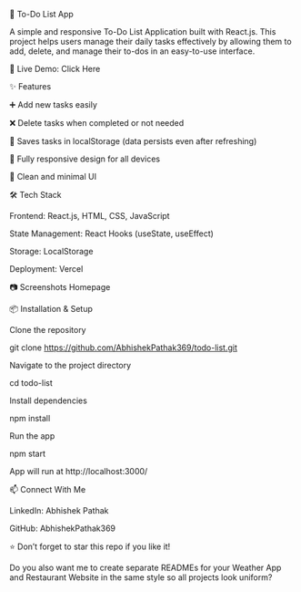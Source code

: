 📝 To-Do List App

A simple and responsive To-Do List Application built with React.js. This project helps users manage their daily tasks effectively by allowing them to add, delete, and manage their to-dos in an easy-to-use interface.

🚀 Live Demo: Click Here

✨ Features

➕ Add new tasks easily

❌ Delete tasks when completed or not needed

💾 Saves tasks in localStorage (data persists even after refreshing)

📱 Fully responsive design for all devices

🎨 Clean and minimal UI

🛠️ Tech Stack

Frontend: React.js, HTML, CSS, JavaScript

State Management: React Hooks (useState, useEffect)

Storage: LocalStorage

Deployment: Vercel

📷 Screenshots
Homepage

📦 Installation & Setup

Clone the repository

git clone https://github.com/AbhishekPathak369/todo-list.git


Navigate to the project directory

cd todo-list


Install dependencies

npm install


Run the app

npm start


App will run at http://localhost:3000/

📫 Connect With Me

LinkedIn: Abhishek Pathak

GitHub: AbhishekPathak369

⭐ Don’t forget to star this repo if you like it!

Do you also want me to create separate READMEs for your Weather App and Restaurant Website in the same style so all projects look uniform?
